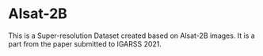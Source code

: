 # Alsat-2B

This is a Super-resolution  Dataset created based on Alsat-2B images. It is a part from the paper submitted to IGARSS 2021.
